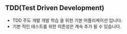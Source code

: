 ## TDD(Test Driven Development)
* TDD 주도 개발 개발 학습 을 위한 기본 어플리케이션 입니다.
* 기본 적인 테스트를 위한 의존성은 계속 추가 될 수 있습니다.
